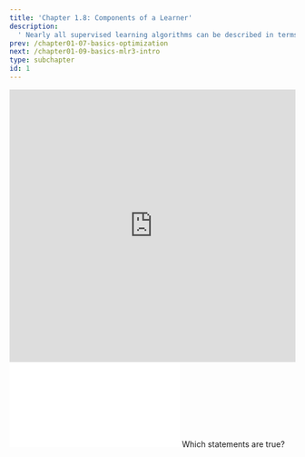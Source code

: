 ```yaml
---
title: 'Chapter 1.8: Components of a Learner'
description:
  ' Nearly all supervised learning algorithms can be described in terms of three components: 1) hypothesis space, 2) risk, and 3) optimization. In this Section, we explain how these components work together and why this is a very useful concept for many supervised learning approaches.'
prev: /chapter01-07-basics-optimization
next: /chapter01-09-basics-mlr3-intro
type: subchapter
id: 1
---
```




<exercise id="1" title="Video Lecture">
<iframe width="100%" height="480" src="https://www.youtube.com/embed/fW4B541fjVk" frameborder="0" allow="accelerometer; autoplay; encrypted-media; gyroscope; picture-in-picture" allowfullscreen></iframe>
</exercise>



<exercise id="2" title="Slides">
<object data="pdfs/1/slides-basics-learnercomponents-hro.pdf" type="application/pdf" style="width:100%;height:480px">
    <embed src="pdfs/1/slides-basics-learnercomponents-hro.pdf" type="application/pdf" />
</object>
</exercise>


<exercise id="3" title="Quiz">
Which statements are true?
<choice>
<opt text="For a given hypothesis class `H`, different optimization procedures can be used to find the best model `f∈H`." correct="true">
</opt>
<opt text="Providing two different training data sets to a learner will result in the same optimal model `f`.">
</opt>
<opt text="The representation of a learner defines its hypothesis class `H`." correct="true">
</opt>
<opt text="Supervised learning consists of three components: Hypothesis Space, Risk, and Optimization." correct="true">
</opt>
</choice>
</exercise>
